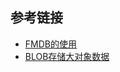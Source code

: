 参考链接
---------
* [FMDB的使用](http://www.tuicool.com/articles/6faUjqu)
* [BLOB存储大对象数据](http://www.cnblogs.com/wengzilin/archive/2012/03/28/2420796.html)
